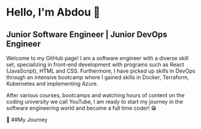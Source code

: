 # Hello, I'm Abdou 👋

## Junior Software Engineer | Junior DevOps Engineer

Welcome to my GitHub page! I am a software engineer with a diverse skill set, specializing in front-end development with programs such as React (JavaScript), HTML and CSS. 
Furthermore, I have picked up skills in DevOps through an intensive bootcamp where I gained skills in Docker, Terraform, Kubernetes and implementing Azure.

After various courses, bootcamps and watching hours of content on the coding university we call YouTube, I am ready to start my journey in the software engineering world and become a full time coder! 😁

🚀 ##My Journey

<!--
**abdoukolley/abdoukolley** is a ✨ _special_ ✨ repository because its `README.md` (this file) appears on your GitHub profile.

Here are some ideas to get you started:

- 🔭 I’m currently working on ...
- 🌱 I’m currently learning ...
- 👯 I’m looking to collaborate on ...
- 🤔 I’m looking for help with ...
- 💬 Ask me about ...
- 📫 How to reach me: ...
- 😄 Pronouns: ...
- ⚡ Fun fact: ...
-->
